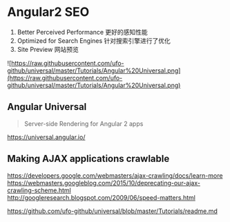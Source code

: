 # Angular2 SEO  

1. Better Perceived Performance 更好的感知性能  
2. Optimized for Search Engines 针对搜索引擎进行了优化  
3. Site Preview 网站预览 

![https://raw.githubusercontent.com/ufo-github/universal/master/Tutorials/Angular%20Universal.png](https://raw.githubusercontent.com/ufo-github/universal/master/Tutorials/Angular%20Universal.png)

## Angular Universal 
> Server-side Rendering for Angular 2 apps  

https://universal.angular.io/  


## Making AJAX applications crawlable  
https://developers.google.com/webmasters/ajax-crawling/docs/learn-more  
https://webmasters.googleblog.com/2015/10/deprecating-our-ajax-crawling-scheme.html  
http://googleresearch.blogspot.com/2009/06/speed-matters.html  


https://github.com/ufo-github/universal/blob/master/Tutorials/readme.md





